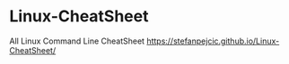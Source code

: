 # Linux-CheatSheet
All Linux Command Line CheatSheet
https://stefanpejcic.github.io/Linux-CheatSheet/
